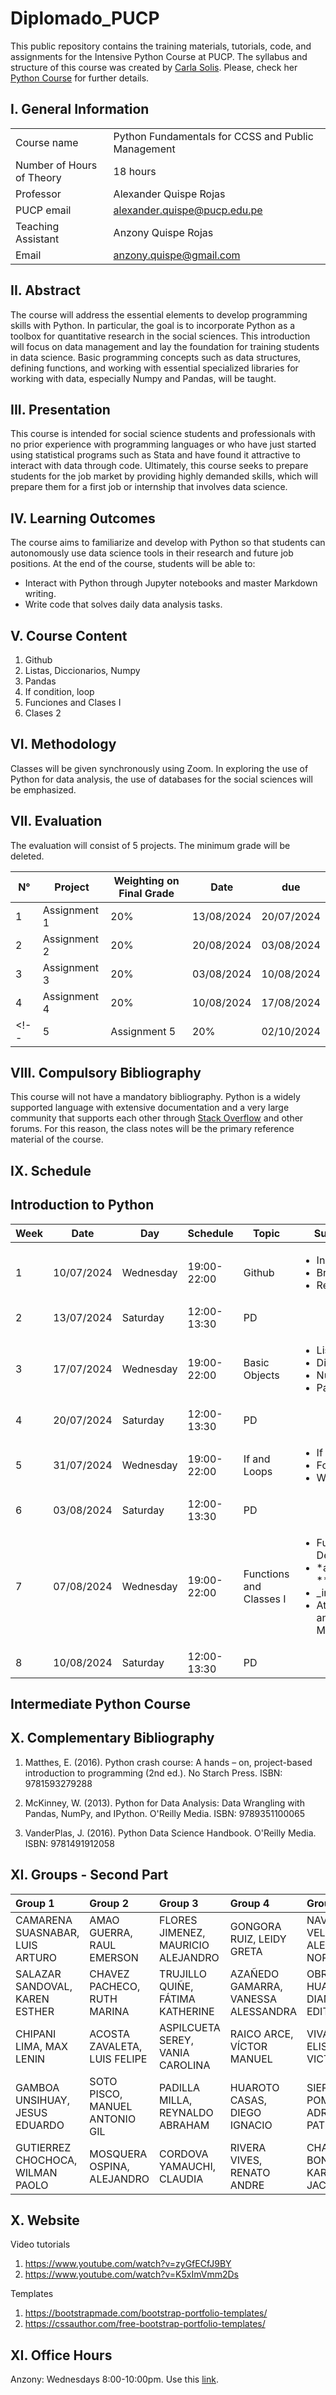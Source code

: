 # Diplomado_PUCP
This public repository contains the training materials, tutorials, code, and assignments for the Intensive Python Course at PUCP. The syllabus and structure of this course was created by [Carla Solis](https://github.com/ccsuehara). Please, check her [Python Course](https://github.com/ccsuehara/python_verano) for further details. 


## I. General Information

|      |        |
|---|---|
|Course name| Python Fundamentals for CCSS and Public Management <br>|
|Number of Hours of Theory| 18 hours <br>|
|Professor| Alexander Quispe Rojas <br>|
|PUCP email| alexander.quispe@pucp.edu.pe <br>|
|Teaching Assistant| Anzony Quispe Rojas <br>|
|Email| anzony.quispe@gmail.com |

## II. Abstract
The course will address the essential elements to develop programming skills with Python. In particular, the goal is to incorporate Python as a toolbox for quantitative research in the social sciences. This introduction will focus on data management and lay the foundation for training students in data science. Basic programming concepts such as data structures, defining functions, and working with essential specialized libraries for working with data, especially Numpy and Pandas, will be taught.

## III. Presentation
This course is intended for social science students and professionals with no prior experience with programming languages or who have just started using statistical programs such as Stata and have found it attractive to interact with data through code. Ultimately, this course seeks to prepare students for the job market by providing highly demanded skills, which will prepare them for a first job or internship that involves data science.


## IV. Learning Outcomes
The course aims to familiarize and develop with Python so that students can autonomously use data science tools in their research and future job positions. At the end of the course, students will be able to:
- Interact with Python through Jupyter notebooks and master Markdown writing.
- Write code that solves daily data analysis tasks.

## V. Course Content

1. Github
2. Listas, Diccionarios, Numpy
3. Pandas 
4. If condition, loop
5. Funciones and Clases I
6. Clases 2

## VI. Methodology
Classes will be given synchronously using Zoom. In exploring the use of Python for data analysis, the use of databases for the social sciences will be emphasized.


## VII. Evaluation
The evaluation will consist of 5 projects. The minimum grade will be deleted. 

|N°| Project | Weighting on Final Grade|Date|due
|---|---|---|---|---
|1|Assignment  1|20%|13/08/2024| 20/07/2024
|2|Assignment  2|20%|20/08/2024| 03/08/2024
|3|Assignment  3|20%|03/08/2024| 10/08/2024
|4|Assignment  4|20%|10/08/2024| 17/08/2024
<!-- |5|Assignment  5|20%|02/10/2024| 02/17/2024 -->

## VIII. Compulsory Bibliography
This course will not have a mandatory bibliography. Python is a widely supported language with extensive documentation and a very large community that supports each other through [Stack Overflow](https://stackoverflow.com/) and other forums. For this reason, the class notes will be the primary reference material of the course.

## IX. Schedule
## Introduction to Python


|Week|Date|Day|Schedule|Topic|Subtopic
|---|---|---|---|---|---
|1|10/07/2024|Wednesday|19:00-22:00| Github | <ul>  <li>Installation</li>   <li>Branches</li>   <li>Repository </li> </ul>   
|2|13/07/2024|Saturday|12:00-13:30| PD | 
|3|17/07/2024|Wednesday|19:00-22:00| Basic Objects |  <ul>  <li>Lists</li>   <li>Dictionaries</li>   <li>NumPy </li>  <li>Pandas</li> </ul>
|4|20/07/2024|Saturday|12:00-13:30 | PD | 
|5|31/07/2024|Wednesday|19:00-22:00| If and Loops | <ul>  <li> If condition </li>   <li> For loop</li>   <li> While Loop</li>  </ul>     
|6|03/08/2024|Saturday|12:00-13:30| PD | 
|7|07/08/2024|Wednesday|19:00-22:00| Functions and Classes I| <ul>  <li> Function Definitions </li>   <li> *args and **kwwargs </li>   <li> \_init_</li> <li> Attributes and Methods</li>  </ul>   
|8|10/08/2024|Saturday|12:00-13:30| PD | 



## Intermediate Python Course
<!-- 
### Week 4
|Date|Day|Schedule|Topic|Subtopic
|---|---|---|---|---
|01/13/2024|Saturday|14:00-17:00| WebScraping| <ul>  <li> Selenium </ul> 


### Week 5
|Date|Day|Schedule|Topic|Subtopic
|---|---|---|---|---
|18/12/2021|Saturday|14:00-17:00| Geocoding| <ul>  <li> Googlemaps </ul> 

 ### Week 6
|Date|Day|Schedule|Topic|Subtopic
|---|---|---|---|---
|8/1/2024|Saturday|14:00-17:00| Calculate Distances, Scraping twiter| <ul>  <li> Google Directions API <li> Twiter API</ul> 
|8/1/2024|Saturday|14:00-17:00| Calculate Distances, Scraping twiter| <ul>  <li> A/B testing <li> Causal ML</ul> 

 -->

  

## X. Complementary Bibliography
1. Matthes, E. (2016). Python crash course: A hands – on, project-based introduction to programming (2nd ed.). No Starch Press. ISBN: 9781593279288

2. McKinney, W. (2013). Python for Data Analysis: Data Wrangling with Pandas, NumPy, and IPython. O'Reilly Media. ISBN: 9789351100065

3. VanderPlas, J. (2016). Python Data Science Handbook. O'Reilly Media. ISBN: 9781491912058

## XI. Groups - Second Part
| Group 1                          | Group 2                        | Group 3                            | Group 4                             | Group 5                         | Group 6                              | Group 7                        |
|:---------------------------------|:-------------------------------|:-----------------------------------|:------------------------------------|:--------------------------------|:-------------------------------------|:-------------------------------|
| CAMARENA SUASNABAR, LUIS ARTURO  | AMAO GUERRA, RAUL EMERSON      | FLORES JIMENEZ, MAURICIO ALEJANDRO | GONGORA RUIZ, LEIDY GRETA           | NAVARRO VELIZ, ALEJANDRA NORA   | GIL GUZMAN, ALEXSANDER GERARDO       | MENDOZA CANAL, FERNANDO MIGUEL |
| SALAZAR SANDOVAL, KAREN ESTHER   | CHAVEZ PACHECO, RUTH MARINA    | TRUJILLO QUIÑE, FÁTIMA KATHERINE   | AZAÑEDO GAMARRA, VANESSA ALESSANDRA | OBREGON HUAMAN, DIANA EDITH     | SALMÓN SALAZAR, GISELLA VELDA        | PEZO NUÑEZ, ANDREA YOEMA       |
| CHIPANI LIMA, MAX LENIN          | ACOSTA ZAVALETA, LUIS FELIPE   | ASPILCUETA SEREY, VANIA CAROLINA   | RAICO ARCE, VÍCTOR MANUEL           | VIVAR GIL, ELISA VICTORIA       | CIRIACO RUIZ, MAYTE JULIA            | COTRINA CERDAN, MICHEL JOSUE   |
| GAMBOA UNSIHUAY, JESUS EDUARDO   | SOTO PISCO, MANUEL ANTONIO GIL | PADILLA MILLA, REYNALDO ABRAHAM    | HUAROTO CASAS, DIEGO IGNACIO        | SIERRA POMAR, ADRIANA PATRICIA  | ARAUCO ALIAGA, ROXANA PATRICIA       | GIL MAMANI, ESTEFANNY MIRIAN   |
| GUTIERREZ CHOCHOCA, WILMAN PAOLO | MOSQUERA OSPINA, ALEJANDRO     | CORDOVA YAMAUCHI, CLAUDIA          | RIVERA VIVES, RENATO ANDRE          | CHAUCA BONILLA, KARLA JACKELINE | VILLACORTA BARRERA, ANDRES ALEXANDER | ORE REYES, ARMANDO ANDRE       |

## X. Website

Video tutorials

1. https://www.youtube.com/watch?v=zyGfECfJ9BY
2. https://www.youtube.com/watch?v=K5xImVmm2Ds

Templates

1. https://bootstrapmade.com/bootstrap-portfolio-templates/
2. https://cssauthor.com/free-bootstrap-portfolio-templates/

## XI. Office Hours
Anzony: Wednesdays 8:00-10:00pm. Use this [link](https://us06web.zoom.us/j/4771998369?pwd=VFZXRlBSdHNES2JUcFRMenV1RVZhUT09).
